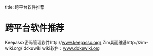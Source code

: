 title: 跨平台软件推荐 

#  跨平台软件推荐 
Keepassx密码管理软件http://www.keepassx.org/
Zim桌面维基http://zim-wiki.org/
dokuwiki wiki软件：www.dokuwiki.org
